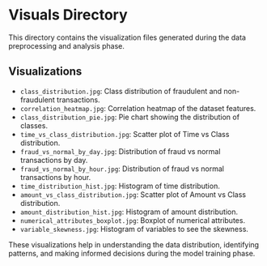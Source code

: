 
# Visuals Directory

This directory contains the visualization files generated during the data preprocessing and analysis phase.

## Visualizations

- `class_distribution.jpg`: Class distribution of fraudulent and non-fraudulent transactions.
- `correlation_heatmap.jpg`: Correlation heatmap of the dataset features.
- `class_distribution_pie.jpg`: Pie chart showing the distribution of classes.
- `time_vs_class_distribution.jpg`: Scatter plot of Time vs Class distribution.
- `fraud_vs_normal_by_day.jpg`: Distribution of fraud vs normal transactions by day.
- `fraud_vs_normal_by_hour.jpg`: Distribution of fraud vs normal transactions by hour.
- `time_distribution_hist.jpg`: Histogram of time distribution.
- `amount_vs_class_distribution.jpg`: Scatter plot of Amount vs Class distribution.
- `amount_distribution_hist.jpg`: Histogram of amount distribution.
- `numerical_attributes_boxplot.jpg`: Boxplot of numerical attributes.
- `variable_skewness.jpg`: Histogram of variables to see the skewness.

These visualizations help in understanding the data distribution, identifying patterns, and making informed decisions during the model training phase.
